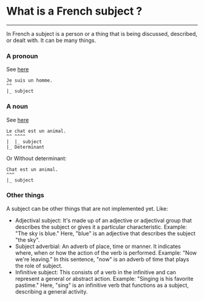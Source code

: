 # What is a French subject ?

---

In French a subject is a person or a thing that is being discussed, described, or dealt with.
It can be many things.

### A pronoun

See [here](Pronouns.md)
```
Je suis un homme.
^^
|_ subject
```

### A noun

See [here](Nouns.md)

```
Le chat est un animal.
^^ ^^^^
|  |_ subject
|_ Determinant
```
Or Without determinant:
```
Chat est un animal.
^^^
|_ subject
```

### Other things

A subject can be other things that are not implemented yet. Like:

- Adjectival subject: It's made up of an adjective or adjectival group that describes the subject or gives it a particular characteristic. Example: "The sky is blue." Here, "blue" is an adjective that describes the subject "the sky".
- Subject adverbial: An adverb of place, time or manner. It indicates where, when or how the action of the verb is performed. Example: "Now we're leaving." In this sentence, "now" is an adverb of time that plays the role of subject.
- Infinitive subject: This consists of a verb in the infinitive and can represent a general or abstract action. Example: "Singing is his favorite pastime." Here, "sing" is an infinitive verb that functions as a subject, describing a general activity.
